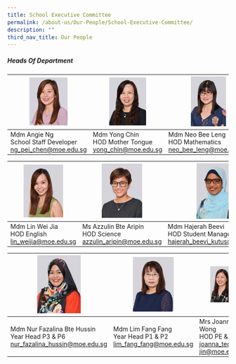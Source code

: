 ```yaml
---
title: School Executive Committee
permalink: /about-us/Our-People/School-Executive-Committee/
description: ""
third_nav_title: Our People
---
```

##### Heads Of Department

| <img style="width:50%" src="/images/About%20Us/Our%20People/School%20Exec%20Committee/S1.jpg"> | <img style="width:53%" src="/images/About%20Us/Our%20People/School%20Exec%20Committee/S2.jpg"> | <img style="width:44%" src="/images/About%20Us/Our%20People/School%20Exec%20Committee/S3.jpg"> |
| -------- | -------- | -------- |
| Mdm Angie Ng <br> School Staff Developer <br>ng_pei_chen@moe.edu.sg     | Mdm Yong Chin <br> HOD Mother Tongue <br>yong_chin@moe.edu.sg     | Mdm Neo Bee Leng <br> HOD Mathematics <br> neo_bee_leng@moe.edu.sg |

| <img style="width:60%" src="/images/About%20Us/Our%20People/School%20Exec%20Committee/S4.jpg"> | <img style="width:51%" src="/images/About%20Us/Our%20People/School%20Exec%20Committee/S5.jpg"> | <img style="width:42%" src="/images/About%20Us/Our%20People/School%20Exec%20Committee/S7.jpg"> |
| -------- | -------- | -------- |
| Mdm Lin Wei Jia <br> HOD English <br>lin_weijia@moe.edu.sg     | Ms Azzulin Bte Aripin <br> HOD Science <br>azzulin_aripin@moe.edu.sg     | Mdm Hajerah Beevi <br> HOD Student Management <br> hajerah_beevi_kutus@moe.edu.sg |

| <img style="width:45%" src="/images/About%20Us/Our%20People/School%20Exec%20Committee/S8.jpg"> | <img style="width:51%" src="/images/About%20Us/Our%20People/School%20Exec%20Committee/S9.jpg"> | <img style="width:55%" src="/images/About%20Us/Our%20People/School%20Exec%20Committee/S10.jpg"> |
| -------- | -------- | -------- |
| Mdm Nur Fazalina Bte Hussin <br> Year Head P3 & P6<br>nur_fazalina_hussin@moe.edu.sg     | Mdm Lim Fang Fang <br> Year Head P1 & P2 <br>lim_fang_fang@moe.edu.sg | Mrs Joanna Wong <br> HOD PE & CCA <br> joanna_teo_wei-jin@moe.edu.sg |